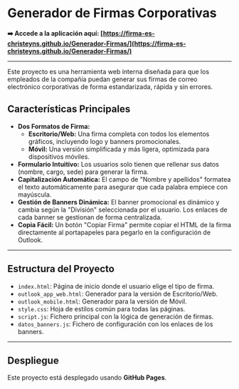 # Generador de Firmas Corporativas

**➡️ Accede a la aplicación aquí: [https://firma-es-christeyns.github.io/Generador-Firmas/](https://firma-es-christeyns.github.io/Generador-Firmas/)**

---

Este proyecto es una herramienta web interna diseñada para que los empleados de la compañía puedan generar sus firmas de correo electrónico corporativas de forma estandarizada, rápida y sin errores.

## Características Principales

- **Dos Formatos de Firma:**
  - **Escritorio/Web:** Una firma completa con todos los elementos gráficos, incluyendo logo y banners promocionales.
  - **Móvil:** Una versión simplificada y más ligera, optimizada para dispositivos móviles.
- **Formulario Intuitivo:** Los usuarios solo tienen que rellenar sus datos (nombre, cargo, sede) para generar la firma.
- **Capitalización Automática:** El campo de "Nombre y apellidos" formatea el texto automáticamente para asegurar que cada palabra empiece con mayúscula.
- **Gestión de Banners Dinámica:** El banner promocional es dinámico y cambia según la "División" seleccionada por el usuario. Los enlaces de cada banner se gestionan de forma centralizada.
- **Copia Fácil:** Un botón "Copiar Firma" permite copiar el HTML de la firma directamente al portapapeles para pegarlo en la configuración de Outlook.

---

## Estructura del Proyecto

- `index.html`: Página de inicio donde el usuario elige el tipo de firma.
- `outlook_app_web.html`: Generador para la versión de Escritorio/Web.
- `outlook_mobile.html`: Generador para la versión de Móvil.
- `style.css`: Hoja de estilos común para todas las páginas.
- `script.js`: Fichero principal con la lógica de generación de firmas.
- `datos_banners.js`: Fichero de configuración con los enlaces de los banners.

---

## Despliegue

Este proyecto está desplegado usando **GitHub Pages**.